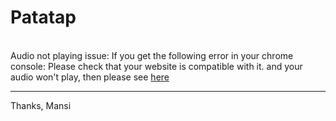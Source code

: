 # Patatap
<br>
Audio not playing issue:
If you get the following error in your chrome console: 
Please check that your website is compatible with it.
and your audio won't play, then please see <a href="https://www.udemy.com/join/login-popup/?next=/course/the-web-developer-bootcamp/learn/#questions/5334202">here</a>

-------
Thanks,
Mansi
